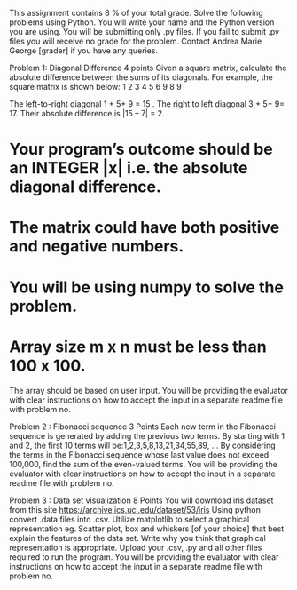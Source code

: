 This assignment contains 8 % of your total grade. 
Solve the following problems using Python.
You will write your name and the Python version you are using. You will be submitting only .py files. If you fail to submit .py files you will receive no grade for the problem. 
Contact Andrea Marie George [grader] if you have any queries. 

Problem 1: Diagonal Difference                                                                                                   4 points
Given a square matrix, calculate the absolute difference between the sums of its diagonals.
For example, the square matrix is shown below:
1 2 3
4 5 6
9 8 9  

The left-to-right diagonal 1 + 5+ 9 = 15 . The right to left diagonal 3 + 5+ 9= 17. 
Their absolute difference is |15 – 7| = 2. 

# Your program’s outcome should be an INTEGER |x| i.e. the absolute diagonal difference.
# The matrix could have both positive and negative numbers. 
# You will be using numpy to solve the problem.
# Array size m x n must be less than 100 x 100. 
The array should be based on user input. You will be providing the evaluator with clear instructions on how to accept the input in a separate readme file with problem no. 

Problem 2 : Fibonacci sequence                                                                                                        3 Points
Each new term in the Fibonacci sequence is generated by adding the previous two terms. By starting with 1 and 2, the first 10 terms will be:1,2,3,5,8,13,21,34,55,89, …
By considering the terms in the Fibonacci sequence whose last value does not exceed 100,000, find the sum of the even-valued terms.  You will be providing the evaluator with clear instructions on how to accept the input in a separate readme file with problem no.

Problem 3 : Data set visualization                                                                                                              8 Points
You will download iris dataset from this site https://archive.ics.uci.edu/dataset/53/iris
Using python convert .data files into .csv.
Utilize matplotlib to select a graphical representation eg. Scatter plot, box and whiskers [of your choice] that best explain the features of the data set.
Write why you think that graphical representation is appropriate. 
Upload your .csv, .py and all other files required to run the program. You will be providing the evaluator with clear instructions on how to accept the input in a separate readme file with problem no.

